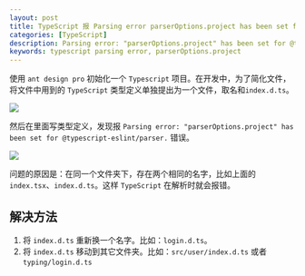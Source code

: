 ```yaml
---
layout: post
title: TypeScript 报 Parsing error parserOptions.project has been set for @typescript-eslint/parser错误
categories: [TypeScript]
description: Parsing error: "parserOptions.project" has been set for @typescript-eslint/parser
keywords: typescript parsing error, parserOptions.project
---
```


使用 `ant design pro` 初始化一个 `Typescript` 项目。在开发中，为了简化文件，将文件中用到的 `TypeScript` 类型定义单独提出为一个文件，取名和`index.d.ts`。

![](https://gitee.com/xiangming25/picture/raw/master/2021-9-14/1631603579428-image.png)

然后在里面写类型定义，发现报 `Parsing error: "parserOptions.project" has been set for @typescript-eslint/parser.` 错误。

![](https://gitee.com/xiangming25/picture/raw/master/2021-9-14/1631603820617-image.png)

问题的原因是：在同一个文件夹下，存在两个相同的名字，比如上面的 `index.tsx`、`index.d.ts`。这样 `TypeScript` 在解析时就会报错。

## 解决方法

1. 将 `index.d.ts` 重新换一个名字。比如：`login.d.ts`。
2. 将 `index.d.ts` 移动到其它文件夹。比如：`src/user/index.d.ts` 或者 `typing/login.d.ts`